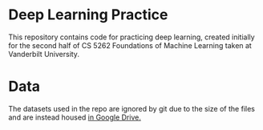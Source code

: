 # Deep Learning Practice

This repository contains code for practicing deep learning, created initially for the second half of CS 5262 Foundations of Machine Learning taken at Vanderbilt University.

# Data

The datasets used in the repo are ignored by git due to the size of the files and are instead housed [in Google Drive.](https://drive.google.com/drive/folders/12isGu2TX8a8N4hsYYnQm4aNDbe-BM6rk?usp=sharing)
